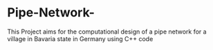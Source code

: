 # Pipe-Network-
This Project aims for the computational design of a pipe network for a village in Bavaria state in Germany using C++ code
